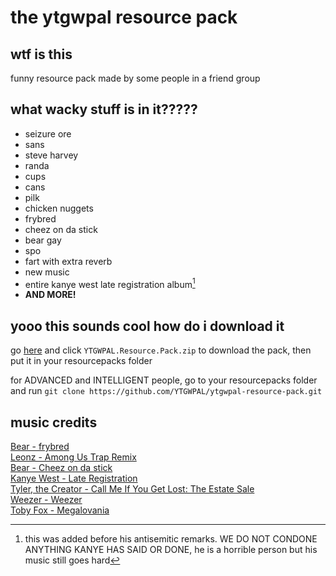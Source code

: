 # the ytgwpal resource pack
## wtf is this
funny resource pack made by some people in a friend group
## what wacky stuff is in it?????
- seizure ore
- sans
- steve harvey
- randa
- cups
- cans
- pilk
- chicken nuggets
- frybred
- cheez on da stick
- bear gay
- spo
- fart with extra reverb
- new music
- entire kanye west late registration album[^1]
- **AND MORE!**
## yooo this sounds cool how do i download it
go [here](https://github.com/YTGWPAL/ytgwpal-resource-pack/releases/latest) and click `YTGWPAL.Resource.Pack.zip` to download the pack, then put it in your resourcepacks folder

for ADVANCED and INTELLIGENT people, go to your resourcepacks folder and run `git clone https://github.com/YTGWPAL/ytgwpal-resource-pack.git`
## music credits
[Bear - frybred](https://youtu.be/r0E4yBxnK3o)  
[Leonz - Among Us Trap Remix](https://www.youtube.com/watch?v=grd-K33tOSM)  
[Bear - Cheez on da stick](https://youtu.be/J-mlIUTMziE)  
[Kanye West - Late Registration](https://youtube.com/playlist?list=OLAK5uy_mS2sPIJinRK2fIXN9Ce756lZFRX2KT21o)  
[Tyler, the Creator - Call Me If You Get Lost: The Estate Sale](https://www.youtube.com/playlist?list=OLAK5uy_k4n6ZtIK5tVGcq1aexNjVN8CMP1MbM8ew)  
[Weezer - Weezer](https://youtube.com/playlist?list=OLAK5uy_kbgBewntTJ9MVzxPA3RZKgI_CVs8tgQ3k)  
[Toby Fox - Megalovania](https://youtu.be/0FCvzsVlXpQ)
[^1]: this was added before his antisemitic remarks. WE DO NOT CONDONE ANYTHING KANYE HAS SAID OR DONE, he is a horrible person but his music still goes hard
